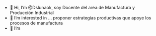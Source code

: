 
- 👋 Hi, I’m @Dslunaok, soy Docente del area de Manufactura y Producción Industrial
- 👀 I’m interested in ... proponer estrategias productivas que apoye los procesos de manufactura 
- 🌱 I’m 

<!---
Dslunaok/Dslunaok is a ✨ special ✨ repository because its `README.md` (this file) appears on your GitHub profile.
You can click the Preview link to take a look at your changes.
--->

